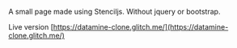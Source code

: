 A small page made using Stenciljs. Without jquery or bootstrap.

Live version [https://datamine-clone.glitch.me/](https://datamine-clone.glitch.me/)

